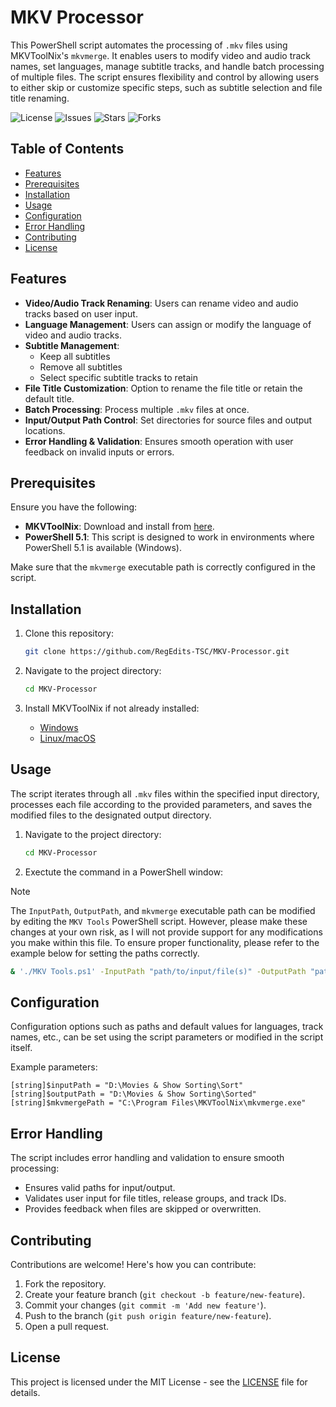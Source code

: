 # MKV Processor

This PowerShell script automates the processing of `.mkv` files using MKVToolNix's `mkvmerge`. It enables users to modify video and audio track names, set languages, manage subtitle tracks, and handle batch processing of multiple files. The script ensures flexibility and control by allowing users to either skip or customize specific steps, such as subtitle selection and file title renaming.

![License](https://img.shields.io/github/license/RegEdits-TSC/MKV-Processor) ![Issues](https://img.shields.io/github/issues/RegEdits-TSC/MKV-Processor) ![Stars](https://img.shields.io/github/stars/RegEdits-TSC/MKV-Processor) ![Forks](https://img.shields.io/github/forks/RegEdits-TSC/MKV-Processor)

## Table of Contents

- [Features](#features)
- [Prerequisites](#prerequisites)
- [Installation](#installation)
- [Usage](#usage)
- [Configuration](#configuration)
- [Error Handling](#error-handling)
- [Contributing](#contributing)
- [License](#license)

## Features

- **Video/Audio Track Renaming**: Users can rename video and audio tracks based on user input.
- **Language Management**: Users can assign or modify the language of video and audio tracks.
- **Subtitle Management**: 
  - Keep all subtitles
  - Remove all subtitles
  - Select specific subtitle tracks to retain
- **File Title Customization**: Option to rename the file title or retain the default title.
- **Batch Processing**: Process multiple `.mkv` files at once.
- **Input/Output Path Control**: Set directories for source files and output locations.
- **Error Handling & Validation**: Ensures smooth operation with user feedback on invalid inputs or errors.

## Prerequisites

Ensure you have the following:

- **MKVToolNix**: Download and install from [here](https://mkvtoolnix.download/).
- **PowerShell 5.1**: This script is designed to work in environments where PowerShell 5.1 is available (Windows).

Make sure that the `mkvmerge` executable path is correctly configured in the script.

## Installation

1. Clone this repository:

   ```bash
   git clone https://github.com/RegEdits-TSC/MKV-Processor.git
   ```

2. Navigate to the project directory:
   
   ```bash
   cd MKV-Processor
   ```

4. Install MKVToolNix if not already installed:
   - [Windows](https://mkvtoolnix.download/)
   - [Linux/macOS](https://mkvtoolnix.download/downloads.html)
  
## Usage

The script iterates through all `.mkv` files within the specified input directory, processes each file according to the provided parameters, and saves the modified files to the designated output directory.

1. Navigate to the project directory:
   
   ```bash
   cd MKV-Processor
   ```

3. Exectute the command in a PowerShell window:
> [!NOTE]
> The `InputPath`, `OutputPath`, and `mkvmerge` executable path can be modified by editing the `MKV Tools` PowerShell script. However, please make these changes at your own risk, as I will not provide support for any modifications you make within this file. To ensure proper functionality, please refer to the example below for setting the paths correctly.

  ```bash
  & './MKV Tools.ps1' -InputPath "path/to/input/file(s)" -OutputPath "path/to/output/file(s)" -mkvmergePath "C:\Program Files\MKVToolNix\mkvmerge.exe"
  ```

## Configuration

Configuration options such as paths and default values for languages, track names, etc., can be set using the script parameters or modified in the script itself.

Example parameters:

```
[string]$inputPath = "D:\Movies & Show Sorting\Sort"
[string]$outputPath = "D:\Movies & Show Sorting\Sorted"
[string]$mkvmergePath = "C:\Program Files\MKVToolNix\mkvmerge.exe"
```

## Error Handling

The script includes error handling and validation to ensure smooth processing:

- Ensures valid paths for input/output.
- Validates user input for file titles, release groups, and track IDs.
- Provides feedback when files are skipped or overwritten.

## Contributing

Contributions are welcome! Here's how you can contribute:

1. Fork the repository.
2. Create your feature branch (`git checkout -b feature/new-feature`).
3. Commit your changes (`git commit -m 'Add new feature'`).
4. Push to the branch (`git push origin feature/new-feature`).
5. Open a pull request.

## License

This project is licensed under the MIT License - see the [LICENSE](LICENSE) file for details.
